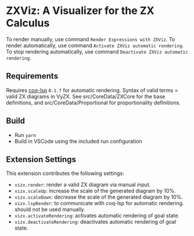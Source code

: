 # ZXViz: A Visualizer for the ZX Calculus

To render manually, use command `Render Expressions with ZXViz`.
To render automatically, use command `Activate ZXViz automatic rendering`. To stop rendering automatically, use command `Deactivate ZXViz automatic rendering`.

## Requirements

Requires [coq-lsp](https://github.com/ejgallego/coq-lsp/) `0.1.7` for automatic rendering. Syntax of valid terms = valid ZX diagrams in VyZX. See src/CoreData/ZXCore for the base definitions, and src/CoreData/Proportional for proportionality definitions.

## Build

- Run `yarn`
- Build in VSCode using the included run configuration

## Extension Settings

This extension contributes the following settings:

- `vizx.render`: render a valid ZX diagram via manual input.
- `vizx.scaleUp`: increase the scale of the generated diagram by 10%.
- `vizx.scaleDown`: decrease the scale of the generated diagram by 10%.
- `vizx.lspRender`: to communicate with coq-lsp for automatic rendering. should not be used manually.
- `vizx.activateRendering`: activates automatic rendering of goal state.
- `vizx.deactivateRendering`: deactivates automatic rendering of goal state.
